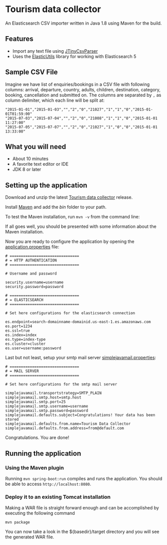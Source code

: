 # Tourism data collector

An Elasticsearch CSV importer written in Java 1.8 using Maven for the build.

## Features

* Import any text file using [JTinyCsvParser](https://github.com/bytefish/JTinyCsvParser)
* Uses the [ElasticUtils](https://github.com/bytefish/ElasticUtils) library for working with Elasticsearch 5

## Sample CSV File

Imagine we have list of enquiries/bookings in a CSV file with following columns: arrival, departure, country, adults, children, destination, category, booking, cancellation and submitted on. The columns are separated by ``,`` as column delimiter, which each line will be split at:

```
"2015-01-01","2015-01-03","","2","0","21027","1","1","0","2015-01-01T01:59:00"
"2015-07-03","2015-07-04","","2","0","21008","1","1","0","2015-01-01 11:27:00"
"2015-07-05","2015-07-07","","2","0","21027","1","0","0","2015-01-01 13:33:00"
```

## What you will need

* About 10 minutes
* A favorite text editor or IDE
* JDK 8 or later

## Setting up the application

Download and unzip the latest [Tourism data collector](https://github.com/idm-suedtirol/big-data-for-tourism/archive/master.zip) release.

Install [Maven](http://maven.apache.org/download.cgi) and add the _bin_ folder to your path.

To test the Maven installation, run `mvn -v` from the command line:

If all goes well, you should be presented with some information about the Maven installation.

Now you are ready to configure the application by opening the [application.properties](src/main/resources/application.properties) file:

```
# ===============================
# = HTTP AUTHENTICATION
# ===============================

# Username and password

security.username=username
security.password=password

# ===============================
# = ELASTICSEARCH
# ===============================

# Set here configurations for the elasticsearch connection

es.endpoint=search-domainname-domainid.us-east-1.es.amazonaws.com
es.port=1234
es.ssl=true
es.index=index
es.type=index-type
es.cluster=cluster
es.user=username:password
```

Last but not least, setup your smtp mail server [simplejavamail.properties](src/main/resources/simplejavamail.properties):

```
# ===============================
# = MAIL SERVER
# ===============================

# Set here configurations for the smtp mail server

simplejavamail.transportstrategy=SMTP_PLAIN
simplejavamail.smtp.host=smtp.host
simplejavamail.smtp.port=25
simplejavamail.smtp.username=username
simplejavamail.smtp.password=password
simplejavamail.defaults.subject=Congratulations! Your data has been stored
simplejavamail.defaults.from.name=Tourism Data Collector
simplejavamail.defaults.from.address=from@default.com
```

Congratulations. You are done!

## Running the application

### Using the Maven plugin

Running `mvn spring-boot:run` compiles and runs the application. You should be able to access `http://localhost:8080`.

### Deploy it to an existing Tomcat installation

Making a WAR file is straight forward enough and can be accomplished by executing the following command

`mvn package`

You can now take a look in the ${basedir}/target directory and you will see the generated WAR file.
